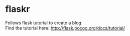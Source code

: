 flaskr
======

Follows flask tutorial to create a blog <br/>
Find the tutorial here: http://flask.pocoo.org/docs/tutorial/
